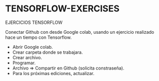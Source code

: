# TENSORFLOW-EXERCISES
EJERCICIOS TENSORFLOW

Conectar Github con desde Google colab, usando un ejercicio realizado hace un tiempo con Tensorflow.
  - Abrir Google colab.
  - Crear carpeta donde se trabajara.
  - Crear archivo.
  - Programar.
  - Archivo => Compartir en Github (solicita constraseña).
  - Para los próximas ediciones, actualizar.
